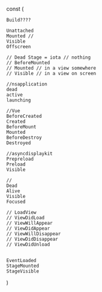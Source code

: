 const (

    Build????

    Unattached
    Mounted // 
    Visible
    Offscreen
    
    // Dead Stage = iota // nothing
    // BeforeMounted
    // Mounted // in a view somewhere
    // Visible // in a view on screen
    
    //nsapplication
    dead
    active
    launching
    
    //Vue
    BeforeCreated
    Created
    BeforeMount
    Mounted
    BeforeDestroy
    Destroyed
    
    //asyncdisplaykit
    Prepreload
    Preload
    Visible
    
    //
    Dead
    Alive
    Visible
    Focused
    
    // LoadView
    // ViewDidLoad
    // ViewWillAppear
    // ViewDidAppear
    // ViewWillDisappear
    // ViewDidDisappear
    // ViewDidUnload
    
    
    EventLoaded
    StageMounted
    StageVisible
)

